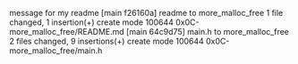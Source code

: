 message for my readme
[main f26160a] readme to more_malloc_free
 1 file changed, 1 insertion(+)
 create mode 100644 0x0C-more_malloc_free/README.md
[main 64c9d75] main.h to more_malloc_free
 2 files changed, 9 insertions(+)
 create mode 100644 0x0C-more_malloc_free/main.h
